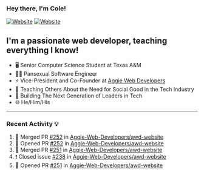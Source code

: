 ### Hey there, I'm Cole!

[![Website](https://img.shields.io/website?label=aggiedevelopers.com&style=for-the-badge&url=https%3A%2F%2Faggiedevelopers.com)](https://aggiedevelopers.com)
[![Website](https://img.shields.io/website?label=coledc.com&style=for-the-badge&url=https%3A%2F%2Fcoledc.com)](https://coledc.com)

## I'm a passionate web developer, teaching everything I know!

- 🖥️ Senior Computer Science Student at Texas A&M
- 🏳️‍🌈 Pansexual Software Engineer
- ⚡ Vice-President and Co-Founder at [Aggie Web Developers](https://www.aggiedevelopers.com)
- 💙 Teaching Others About the Need for Social Good in the Tech Industry
- 🚀 Building The Next Generation of Leaders in Tech
- 🌐 He/Him/His

---

### Recent Activity 💡

<!--START_SECTION:activity-->

1. 🎉 Merged PR [#252](https://github.com/Aggie-Web-Developers/awd-website/pull/252) in [Aggie-Web-Developers/awd-website](https://github.com/Aggie-Web-Developers/awd-website)
2. 💪 Opened PR [#252](https://github.com/Aggie-Web-Developers/awd-website/pull/252) in [Aggie-Web-Developers/awd-website](https://github.com/Aggie-Web-Developers/awd-website)
3. 🎉 Merged PR [#251](https://github.com/Aggie-Web-Developers/awd-website/pull/251) in [Aggie-Web-Developers/awd-website](https://github.com/Aggie-Web-Developers/awd-website)
4. ❗️ Closed issue [#238](https://github.com/Aggie-Web-Developers/awd-website/issues/238) in [Aggie-Web-Developers/awd-website](https://github.com/Aggie-Web-Developers/awd-website)
5. 💪 Opened PR [#251](https://github.com/Aggie-Web-Developers/awd-website/pull/251) in [Aggie-Web-Developers/awd-website](https://github.com/Aggie-Web-Developers/awd-website)
<!--END_SECTION:activity-->
